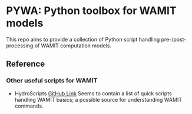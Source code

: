 # PYWA: Python toolbox for WAMIT models
This repo aims to provide a collection of Python script handling pre-/post-processing of WAMIT computation models.

## Reference
### Other useful scripts for WAMIT
+ HydroScripts [GitHub Link](https://github.com/shiplab/wamit/tree/master/HydroScripts)
Seems to contain a list of quick scripts handling WAMIT basics; a possible source for understanding WAMIT commands.
